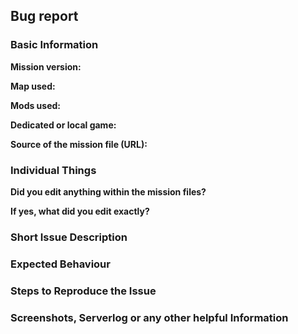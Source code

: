 ## Bug report
<!-- Your issue may already be reported! -->
<!-- Please search issue tracker before submiting your report. -->
<!-- 
    https://github.com/KillahPotatoes/KP-Liberation/issues?utf8=%E2%9C%93&q=is%3Aissue+label%3Abug
 -->

### Basic Information
<!-- Include as many relevant details about the environment you experienced the bug in -->
**Mission version:**

**Map used:**

**Mods used:**

**Dedicated or local game:**

**Source of the mission file (URL):**
<!-- It is important for us if you are using an official realease, -->
<!-- or some derivative version. -->

### Individual Things
**Did you edit anything within the mission files?**


**If yes, what did you edit exactly?**


### Short Issue Description


### Expected Behaviour
<!-- If you're describing a bug, tell us what should happen -->


### Steps to Reproduce the Issue
<!-- Provide an unambiguous set of steps to reproduce this bug. -->
<!-- Include code to reproduce, if relevant -->


### Screenshots, Serverlog or any other helpful Information
